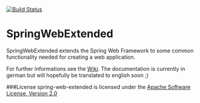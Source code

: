[![Build Status](https://travis-ci.org/furti/spring-web-extended.svg?branch=master)](https://travis-ci.org/furti/spring-web-extended)

# SpringWebExtended

SpringWebExtended extends the Spring Web Framework to some common functionality needed for creating a web application.

For further informations see the [Wiki](https://github.com/furti/spring-web-extended/wiki).
The documentation is currently in german but will hopefully be translated to english soon ;)

###License
spring-web-extended is licensed under the [Apache Software License, Version 2.0](http://www.apache.org/licenses/LICENSE-2.0.txt)
